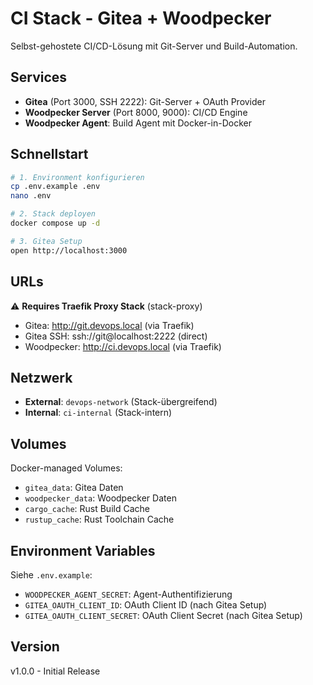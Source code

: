 # CI Stack - Gitea + Woodpecker

Selbst-gehostete CI/CD-Lösung mit Git-Server und Build-Automation.

## Services

- **Gitea** (Port 3000, SSH 2222): Git-Server + OAuth Provider
- **Woodpecker Server** (Port 8000, 9000): CI/CD Engine
- **Woodpecker Agent**: Build Agent mit Docker-in-Docker

## Schnellstart

```bash
# 1. Environment konfigurieren
cp .env.example .env
nano .env

# 2. Stack deployen
docker compose up -d

# 3. Gitea Setup
open http://localhost:3000
```

## URLs

⚠️ **Requires Traefik Proxy Stack** (stack-proxy)

- Gitea: http://git.devops.local (via Traefik)
- Gitea SSH: ssh://git@localhost:2222 (direct)
- Woodpecker: http://ci.devops.local (via Traefik)

## Netzwerk

- **External**: `devops-network` (Stack-übergreifend)
- **Internal**: `ci-internal` (Stack-intern)

## Volumes

Docker-managed Volumes:
- `gitea_data`: Gitea Daten
- `woodpecker_data`: Woodpecker Daten
- `cargo_cache`: Rust Build Cache
- `rustup_cache`: Rust Toolchain Cache

## Environment Variables

Siehe `.env.example`:
- `WOODPECKER_AGENT_SECRET`: Agent-Authentifizierung
- `GITEA_OAUTH_CLIENT_ID`: OAuth Client ID (nach Gitea Setup)
- `GITEA_OAUTH_CLIENT_SECRET`: OAuth Client Secret (nach Gitea Setup)

## Version

v1.0.0 - Initial Release
